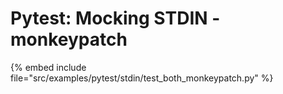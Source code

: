 # Pytest: Mocking STDIN - monkeypatch


{% embed include file="src/examples/pytest/stdin/test_both_monkeypatch.py" %}
